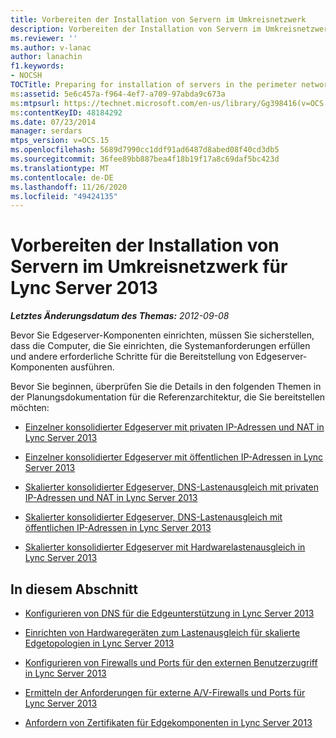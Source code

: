 ```yaml
---
title: Vorbereiten der Installation von Servern im Umkreisnetzwerk
description: Vorbereiten der Installation von Servern im Umkreisnetzwerk
ms.reviewer: ''
ms.author: v-lanac
author: lanachin
f1.keywords:
- NOCSH
TOCTitle: Preparing for installation of servers in the perimeter network
ms:assetid: 5e6c457a-f964-4ef7-a709-97abda9c673a
ms:mtpsurl: https://technet.microsoft.com/en-us/library/Gg398416(v=OCS.15)
ms:contentKeyID: 48184292
ms.date: 07/23/2014
manager: serdars
mtps_version: v=OCS.15
ms.openlocfilehash: 5689d7990cc1ddf91ad6487d8abed08f40cd3db5
ms.sourcegitcommit: 36fee89bb887bea4f18b19f17a8c69daf5bc423d
ms.translationtype: MT
ms.contentlocale: de-DE
ms.lasthandoff: 11/26/2020
ms.locfileid: "49424135"
---
```

# <a name="preparing-for-installation-of-servers-in-the-perimeter-network-for-lync-server-2013"></a>Vorbereiten der Installation von Servern im Umkreisnetzwerk für Lync Server 2013

<div data-xmlns="http://www.w3.org/1999/xhtml">

<div class="topic" data-xmlns="http://www.w3.org/1999/xhtml" data-msxsl="urn:schemas-microsoft-com:xslt" data-cs="https://msdn.microsoft.com/">

<div data-asp="https://msdn2.microsoft.com/asp">



</div>

<div id="mainSection">

<div id="mainBody">

<span> </span>

_**Letztes Änderungsdatum des Themas:** 2012-09-08_

Bevor Sie Edgeserver-Komponenten einrichten, müssen Sie sicherstellen, dass die Computer, die Sie einrichten, die Systemanforderungen erfüllen und andere erforderliche Schritte für die Bereitstellung von Edgeserver-Komponenten ausführen.

Bevor Sie beginnen, überprüfen Sie die Details in den folgenden Themen in der Planungsdokumentation für die Referenzarchitektur, die Sie bereitstellen möchten:

  - [Einzelner konsolidierter Edgeserver mit privaten IP-Adressen und NAT in Lync Server 2013](lync-server-2013-single-consolidated-edge-with-private-ip-addresses-and-nat.md)

  - [Einzelner konsolidierter Edgeserver mit öffentlichen IP-Adressen in Lync Server 2013](lync-server-2013-single-consolidated-edge-with-public-ip-addresses.md)

  - [Skalierter konsolidierter Edgeserver, DNS-Lastenausgleich mit privaten IP-Adressen und NAT in Lync Server 2013](lync-server-2013-scaled-consolidated-edge-dns-load-balancing-with-private-ip-addresses-using-nat.md)

  - [Skalierter konsolidierter Edgeserver, DNS-Lastenausgleich mit öffentlichen IP-Adressen in Lync Server 2013](lync-server-2013-scaled-consolidated-edge-dns-load-balancing-with-public-ip-addresses.md)

  - [Skalierter konsolidierter Edgeserver mit Hardwarelastenausgleich in Lync Server 2013](lync-server-2013-scaled-consolidated-edge-with-hardware-load-balancers.md)

<div>

## <a name="in-this-section"></a>In diesem Abschnitt

  - [Konfigurieren von DNS für die Edgeunterstützung in Lync Server 2013](lync-server-2013-configure-dns-for-edge-support.md)

  - [Einrichten von Hardwaregeräten zum Lastenausgleich für skalierte Edgetopologien in Lync Server 2013](lync-server-2013-set-up-hardware-load-balancers-for-scaled-edge-topologies.md)

  - [Konfigurieren von Firewalls und Ports für den externen Benutzerzugriff in Lync Server 2013](lync-server-2013-configure-firewalls-and-ports-for-external-user-access.md)

  - [Ermitteln der Anforderungen für externe A/V-Firewalls und Ports für Lync Server 2013](lync-server-2013-determine-external-a-v-firewall-and-port-requirements.md)

  - [Anfordern von Zertifikaten für Edgekomponenten in Lync Server 2013](lync-server-2013-request-certificates-for-edge-components.md)

</div>

</div>

<span> </span>

</div>

</div>

</div>


